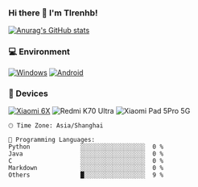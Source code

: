 ### Hi there 👋 I'm Tlrenhb!

   [![Anurag's GitHub stats](https://github-readme-stats.vercel.app/api?username=Tlrenhb)](https://github.com/Tlrenhb/github-readme-stats)


### 💻 Environment
[![Windows](https://img.shields.io/badge/Windows-00BBFF?style=flat-square&logo=Windows&logoColor=FFFFFF&labelColor=00BBFF)](https://www.microsoft.com/windows11)
[![Android](https://img.shields.io/badge/Android-00C000?style=flat-square&logo=android&logoColor=FFFFFF&labelColor=00C000)](https://www.android.com/android-11/)


### 📱 Devices
[![Xiaomi 6X](https://img.shields.io/badge/Xiaomi%206X-ED9121?style=flat-square&logo=xiaomi&logoColor=FFFFFF&labelColor=ED9121)](https://www.mi.com/a/h/6181.html)
![Redmi K70 Ultra](https://img.shields.io/badge/Redmi%20K70%20Ultra-ED9121?style=flat-square&logo=xiaomi&logoColor=FFFFFF&labelColor=)
![Xiaomi Pad 5Pro 5G](https://img.shields.io/badge/Xiaomi%20Pad%205%20Pro%205G-ED9121?style=flat-square&logo=xiaomi&logoColor=FFFFFF&labelColor=)
```text
🕑︎ Time Zone: Asia/Shanghai

💬 Programming Languages: 
Python              ░░░░░░░░░░░░░░░░░░  0 %
Java                ░░░░░░░░░░░░░░░░░░  0 %
C                   ░░░░░░░░░░░░░░░░░░  0 % 
Markdown            ░░░░░░░░░░░░░░░░░░  0 %
Others              █░░░░░░░░░░░░░░░░░  9 %
